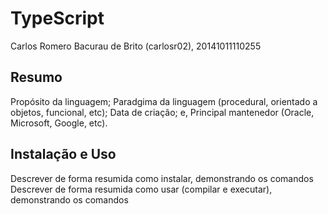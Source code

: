 # TypeScript
Carlos Romero Bacurau de Brito (carlosr02), 20141011110255
<h2>Resumo</h2>
Propósito da linguagem;
Paradgima da linguagem (procedural, orientado a objetos, funcional, etc);
Data de criação; e,
Principal mantenedor (Oracle, Microsoft, Google, etc).
<h2>Instalação e Uso</h2>
Descrever de forma resumida como instalar, demonstrando os comandos
Descrever de forma resumida como usar (compilar e executar), demonstrando os comandos 

